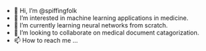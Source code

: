 - 👋 Hi, I’m @spiffingfolk
- 👀 I’m interested in machine learning applications in medicine.
- 🌱 I’m currently learning neural networks from scratch.
- 💞️ I’m looking to collaborate on medical document catagorization.
- 📫 How to reach me ...

<!---
spiffingfolk/spiffingfolk is a ✨ special ✨ repository because its `README.md` (this file) appears on your GitHub profile.
You can click the Preview link to take a look at your changes.
--->
